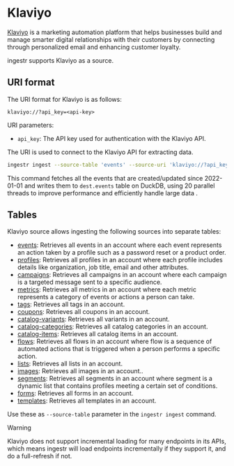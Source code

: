 # Klaviyo

[Klaviyo](https://www.klaviyo.com/) is a marketing automation platform that helps businesses build and manage smarter digital relationships with their customers by connecting through personalized email and enhancing customer loyalty.

ingestr supports Klaviyo as a source.

## URI format

The URI format for Klaviyo is as follows:

```plaintext
klaviyo://?api_key=<api-key>
```

URI parameters:

- `api_key`: The API key used for authentication with the Klaviyo API.

The URI is used to connect to the Klaviyo API for extracting data.

```bash
ingestr ingest --source-table 'events' --source-uri 'klaviyo://?api_key=pk_test' --dest-uri duckdb:///klaviyo.duckdb --interval-start 2022-01-01 --dest-table 'dest.events' --extract-parallelism 20
```

This command fetches all the events that are created/updated since 2022-01-01 and writes them to `dest.events` table on DuckDB, using 20 parallel threads to improve performance and efficiently handle large data .

## Tables

Klaviyo source allows ingesting the following sources into separate tables:

- [events](https://developers.klaviyo.com/en/reference/events_api_overview): Retrieves all events in an account where each event represents an action taken by a profile such as a password reset or a product order.
- [profiles](https://developers.klaviyo.com/en/reference/profiles_api_overview): Retrieves all profiles in an account where each profile includes details like organization, job title, email and other attributes.
- [campaigns](https://developers.klaviyo.com/en/reference/campaigns_api_overview): Retrieves all campaigns in an account where each campaign is a targeted message sent to a specific audience.
- [metrics](https://developers.klaviyo.com/en/reference/metrics_api_overview): Retrieves all metrics in an account where each metric represents a category of events or actions a person can take.
- [tags](https://developers.klaviyo.com/en/reference/get_tags): Retrieves all tags in an account.
- [coupons](https://developers.klaviyo.com/en/reference/get_coupons): Retrieves all coupons in an account.
- [catalog-variants](https://developers.klaviyo.com/en/reference/get_catalog_variants): Retrieves all variants in an account.
- [catalog-categories](https://developers.klaviyo.com/en/reference/get_catalog_categories): Retrieves all catalog categories in an account.
- [catalog-items](https://developers.klaviyo.com/en/reference/get_catalog_items): Retrieves all catalog items in an account.
- [flows](https://developers.klaviyo.com/en/reference/get_flows): Retrieves all flows in an account where flow is a sequence of automated actions that is triggered when a person performs a specific action.
- [lists](https://developers.klaviyo.com/en/reference/get_lists): Retrieves all lists in an account.
- [images](https://developers.klaviyo.com/en/reference/get_images): Retrieves all images in an account..
- [segments](https://developers.klaviyo.com/en/reference/get_segments): Retrieves all segments in an account where segment is a dynamic list that contains profiles meeting a certain set of conditions.
- [forms](https://developers.klaviyo.com/en/reference/get_forms): Retrieves all forms in an account.
- [templates](https://developers.klaviyo.com/en/reference/get_templates): Retrieves all templates in an account.

Use these as `--source-table` parameter in the `ingestr ingest` command.

> [!WARNING]
> Klaviyo does not support incremental loading for many endpoints in its APIs, which means ingestr will load endpoints incrementally if they support it, and do a full-refresh if not.
